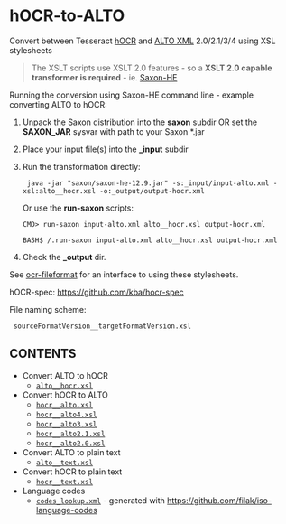# hOCR-to-ALTO
Convert between Tesseract [hOCR](https://github.com/kba/hocr-spec) and [ALTO XML](https://www.loc.gov/standards/alto/) 2.0/2.1/3/4 using XSL stylesheets

> The XSLT scripts use XSLT 2.0 features - so a **XSLT 2.0
capable transformer is required** - ie. [Saxon-HE](https://github.com/Saxonica/Saxon-HE/releases)

Running the conversion using Saxon-HE command line - example converting ALTO to hOCR:
 
1. Unpack the Saxon distribution into the **saxon** subdir OR set the **SAXON_JAR** sysvar with path to your Saxon *.jar
2. Place your input file(s) into the **_input** subdir
3. Run the transformation directly:

        java -jar "saxon/saxon-he-12.9.jar" -s:_input/input-alto.xml -xsl:alto__hocr.xsl -o:_output/output-hocr.xml

   Or use the **run-saxon** scripts:

       CMD> run-saxon input-alto.xml alto__hocr.xsl output-hocr.xml

       BASH$ /.run-saxon input-alto.xml alto__hocr.xsl output-hocr.xml

 4. Check the **_output** dir. 


See [ocr-fileformat](https://github.com/UB-Mannheim/ocr-fileformat) for an
interface to using these stylesheets.

hOCR-spec: https://github.com/kba/hocr-spec

File naming scheme:   

     sourceFormatVersion__targetFormatVersion.xsl

## CONTENTS

  * Convert ALTO to hOCR
    * [`alto__hocr.xsl`](./alto__hocr.xsl) 
  * Convert hOCR to ALTO
    * [`hocr__alto.xsl`](./hocr__alto.xsl)
    * [`hocr__alto4.xsl`](./hocr__alto4.xsl)
    * [`hocr__alto3.xsl`](./hocr__alto3.xsl)
    * [`hocr__alto2.1.xsl`](./hocr__alto2.1.xsl)     
    * [`hocr__alto2.0.xsl`](./hocr__alto2.0.xsl) 
  * Convert ALTO to plain text
    * [`alto__text.xsl`](./alto__text.xsl)
  * Convert hOCR to plain text
    * [`hocr__text.xsl`](./hocr__text.xsl)
  * Language codes
    * [`codes_lookup.xml`](./codes_lookup.xml) - generated with https://github.com/filak/iso-language-codes

